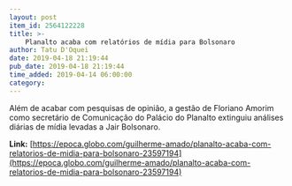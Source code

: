 ```yaml
---
layout: post
item_id: 2564122228
title: >-
    Planalto acaba com relatórios de mídia para Bolsonaro
author: Tatu D'Oquei
date: 2019-04-18 21:19:44
pub_date: 2019-04-18 21:19:44
time_added: 2019-04-14 06:00:00
category: 
---
```


Além de acabar com pesquisas de opinião, a gestão de Floriano Amorim como secretário de Comunicação do Palácio do Planalto extinguiu análises diárias de mídia levadas a Jair Bolsonaro.

**Link:** [https://epoca.globo.com/guilherme-amado/planalto-acaba-com-relatorios-de-midia-para-bolsonaro-23597194](https://epoca.globo.com/guilherme-amado/planalto-acaba-com-relatorios-de-midia-para-bolsonaro-23597194)


